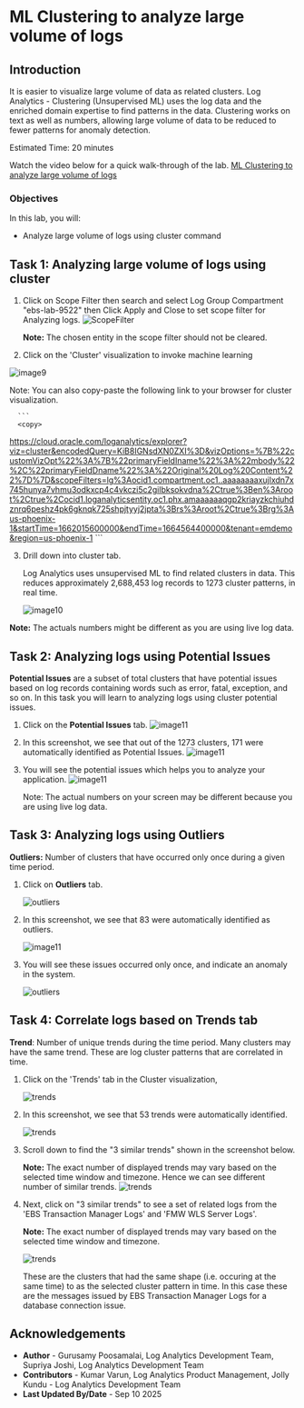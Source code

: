 # ML Clustering to analyze large volume of logs

## Introduction
It is easier to visualize large volume of data as related clusters. Log Analytics - Clustering (Unsupervised ML) uses the log data and the enriched domain expertise to find patterns in the data. Clustering works on text as well as numbers, allowing large volume of data to be reduced to fewer patterns for anomaly detection.

Estimated Time: 20 minutes

Watch the video below for a quick walk-through of the lab.
[ML Clustering to analyze large volume of logs](videohub:1_vcjsfdk0)

### Objectives

In this lab, you will:
* Analyze large volume of logs using cluster command

## **Task 1:**  Analyzing large volume of logs using **cluster**

1. Click on Scope Filter then search and select Log Group Compartment "ebs-lab-9522" then Click Apply and Close to set scope filter for Analyzing logs. 
  ![](images/la-lg-scope-filter-click.png "ScopeFilter")

     **Note:**  The chosen entity in the scope filter should not be cleared.



2. Click on the 'Cluster' visualization to invoke machine learning

  ![](images/9.png "image9")

  Note: You can also copy-paste the following link to your browser for cluster visualization.

      ```
      <copy>
   https://cloud.oracle.com/loganalytics/explorer?viz=cluster&encodedQuery=KiB8IGNsdXN0ZXI%3D&vizOptions=%7B%22customVizOpt%22%3A%7B%22primaryFieldIname%22%3A%22mbody%22%2C%22primaryFieldDname%22%3A%22Original%20Log%20Content%22%7D%7D&scopeFilters=lg%3Aocid1.compartment.oc1..aaaaaaaaxujlxdn7x745hunya7vhmu3odkxcp4c4vkczi5c2gilbksokvdna%2Ctrue%3Ben%3Aroot%2Ctrue%2Cocid1.loganalyticsentity.oc1.phx.amaaaaaaqgp2kriayzkchiuhdznrq6peshz4pk6gknqk725shpjtyyj2jpta%3Brs%3Aroot%2Ctrue%3Brg%3Aus-phoenix-1&startTime=1662015600000&endTime=1664564400000&tenant=emdemo&region=us-phoenix-1
      </copy>
      ```

3. Drill down into cluster tab.

   Log Analytics uses unsupervised ML to find related clusters in data.  This reduces approximately 2,688,453 log records to 1273 cluster patterns, in real time.

   ![](images/cluster-start-2.png "image10")

  **Note:** The actuals numbers might be different as you are using live log data.

## **Task 2:**  Analyzing logs using **Potential Issues**

   **Potential Issues** are a subset of total clusters that have potential issues based on log records containing words such as error, fatal, exception, and so on. In this task you will learn to analyzing logs using cluster potential issues.

1. Click on the **Potential Issues** tab.
   ![](images/la-cluster-potential-click.png "image11")

2. In this screenshot, we see that out of the 1273 clusters, 171 were automatically identified as Potential Issues.
   ![](images/potential-issues-2.png "image11")

3. You will see the potential issues which helps you to analyze your application.
   ![](images/la-cluster-potential-issues.png "image11")

   Note: The actual numbers on your screen may be different because you are using live log data.

## **Task 3:**  Analyzing logs using **Outliers**
   **Outliers:** Number of clusters that have occurred only once during a given time period.

1. Click on **Outliers** tab.

   ![](images/la-cluster-outlier-click.png "outliers")

2. In this screenshot, we see that 83 were automatically identified as outliers.

   ![](images/la-cluster-outlier-tab.png "image11")

3. You will see these issues occurred only once, and indicate an anomaly in the system.

   ![](images/outliers-2.png "outliers")

## **Task 4:**  Correlate logs based on **Trends** tab

   **Trend**: Number of unique trends during the time period. Many clusters may have the same trend. These are log cluster patterns that are correlated in time.

1. Click on the 'Trends' tab in the Cluster visualization,

   ![](images/la-cluster-trends-click.png "trends")

2. In this screenshot, we see that 53 trends were automatically identified.

   ![](images/trend-example-2.png "trends")

3. Scroll down to find the "3 similar trends" shown in the screenshot below.

   **Note:**  The exact number of displayed trends may vary based on the selected time window and timezone. Hence we can see different number of similar trends.
   ![](images/la-cluster-3-similar-trend.png "trends")



4. Next, click on "3 similar trends" to see a set of related logs from the 'EBS Transaction Manager Logs' and 'FMW WLS Server Logs'. 

   **Note:**  The exact number of displayed trends may vary based on the selected time window and timezone.

   ![](images/similar-trend-eg-2.png "trends")

   These are the clusters that had the same shape (i.e. occuring at the same time) to as the selected cluster pattern in time. In this case these are the messages issued by EBS Transaction Manager Logs for a database connection issue.

## Acknowledgements
* **Author** - Gurusamy Poosamalai, Log Analytics Development Team, Supriya Joshi, Log Analytics Development Team
* **Contributors** -  Kumar Varun, Log Analytics Product Management, Jolly Kundu - Log Analytics Development Team
* **Last Updated By/Date** - Sep 10 2025
